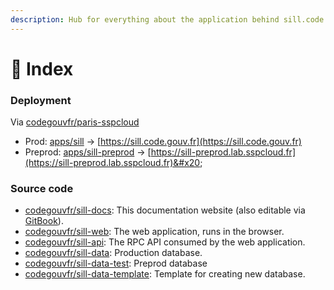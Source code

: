 ```yaml
---
description: Hub for everything about the application behind sill.code.gouv.fr
---
```


# 🎯 Index

### Deployment

Via [codegouvfr/paris-sspcloud](https://github.com/codegouvfr/paris-sspcloud)

* Prod:        [apps/sill](https://github.com/codegouvfr/paris-sspcloud/tree/main/apps/sill)               -> [https://sill.code.gouv.fr](https://sill.code.gouv.fr)
* Preprod:  [apps/sill-preprod](https://github.com/codegouvfr/paris-sspcloud/tree/main/apps/sill-preprod) -> [https://sill-preprod.lab.sspcloud.fr](https://sill-preprod.lab.sspcloud.fr)&#x20;

### Source code

* [codegouvfr/sill-docs](https://github.com/codegouvfr/sill-docs): This documentation website (also editable via [GitBook](https://app.gitbook.com/o/w6D6SnLwCXQaMMSzcTvp/s/WfLZKgyNVcGm8CUpiWb0/)).
* [codegouvfr/sill-web](https://github.com/codegouvfr/sill-web): The web application, runs in the browser.
* [codegouvfr/sill-api](https://github.com/codegouvfr/sill-api): The RPC API consumed by the web application.
* [codegouvfr/sill-data](https://github.com/codegouvfr/sill-data): Production database.
* [codegouvfr/sill-data-test](https://github.com/codegouvfr/sill-data-test): Preprod database
* [codegouvfr/sill-data-template](https://github.com/codegouvfr/sill-data-template): Template for creating new database.

